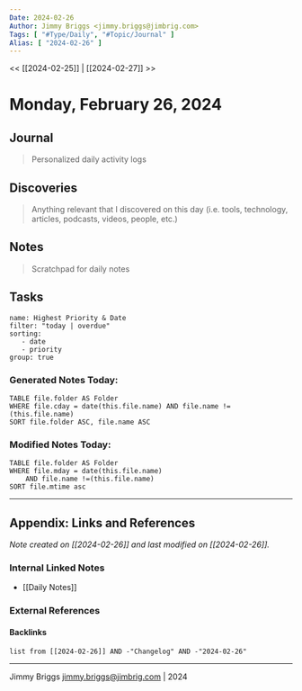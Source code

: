 ```yaml
---
Date: 2024-02-26
Author: Jimmy Briggs <jimmy.briggs@jimbrig.com>
Tags: [ "#Type/Daily", "#Topic/Journal" ]
Alias: [ "2024-02-26" ]
---
```


<< [[2024-02-25]] | [[2024-02-27]] >>

# Monday, February 26, 2024

## Journal

> Personalized daily activity logs

## Discoveries

> Anything relevant that I discovered on this day (i.e. tools, technology, articles, podcasts, videos, people, etc.)

## Notes

> Scratchpad for daily notes

## Tasks

```todoist
name: Highest Priority & Date
filter: "today | overdue"
sorting: 
   - date
   - priority
group: true
```


### Generated Notes Today:

```dataview
TABLE file.folder AS Folder 
WHERE file.cday = date(this.file.name) AND file.name !=(this.file.name) 
SORT file.folder ASC, file.name ASC
```

### Modified Notes Today:

```dataview
TABLE file.folder AS Folder
WHERE file.mday = date(this.file.name) 
	AND file.name !=(this.file.name)
SORT file.mtime asc
```

***

## Appendix: Links and References

*Note created on [[2024-02-26]] and last modified on [[2024-02-26]].*

### Internal Linked Notes

- [[Daily Notes]]

### External References

#### Backlinks

```dataview
list from [[2024-02-26]] AND -"Changelog" AND -"2024-02-26"
```


***

Jimmy Briggs <jimmy.briggs@jimbrig.com> | 2024